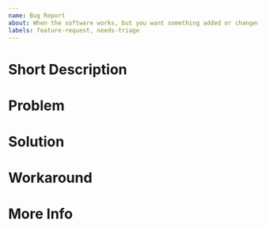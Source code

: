 ```yaml
---
name: Bug Report
about: When the software works, but you want something added or changed
labels: feature-request, needs-triage
---
```

<!--
Thanks for spending your time writing up an idea for chattor.

Fair warning: Not every feature request gets implemented.

Before you post, make sure:
* You agree to the project's Contributor Covenant: https://chattor.obloquy.work/conduct.
* You've made reasonably sure this feature is relevant to this repo.
* You know the people working on this are volunteers, donating their time, so you'll be polite.
-->

# Short Description
<!-- One quick sentence giving a brief overview of what's up. -->

# Problem
<!--
Every change should be to solve a problem. That can be something as simple as
a painful-to-use API or as complex as a specific usecase that Chattor can't
meet, but you think it should.

Be sure to explain *why* this is a problem, too.
-->

# Solution
<!--
You've described the problem; now describe how you think it should be solved:
your actual feature request.
-->

# Workaround
<!--
If there's a way to fix this problem for now, describe it here. This helps
explain the problem, and can work as a quick fix for others until a real fix
is built.
-->

# More Info
<!-- Anything else you think should be mentioned. -->
